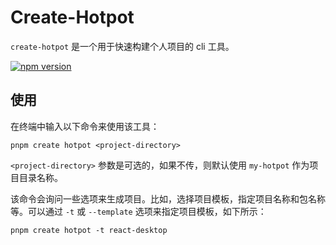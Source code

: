 # Create-Hotpot

<div align="left">

`create-hotpot` 是一个用于快速构建个人项目的 cli 工具。

[![npm version](https://img.shields.io/npm/v/create-hotpot?style=flat-square)](https://www.npmjs.com/package/create-hotpot)

</div>

## 使用

在终端中输入以下命令来使用该工具：

```
pnpm create hotpot <project-directory>
```

`<project-directory>` 参数是可选的，如果不传，则默认使用 `my-hotpot` 作为项目目录名称。

该命令会询问一些选项来生成项目。比如，选择项目模板，指定项目名称和包名称等。可以通过 `-t` 或 `--template` 选项来指定项目模板，如下所示：

```
pnpm create hotpot -t react-desktop
```
